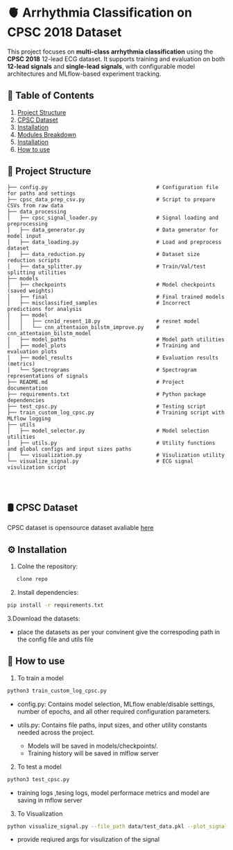 # 🫀 Arrhythmia Classification on CPSC 2018 Dataset

This project focuses on **multi-class arrhythmia classification** using the **CPSC 2018** 12-lead ECG dataset.
It supports training and evaluation on both **12-lead signals** and **single-lead signals**, with configurable model architectures and MLflow-based experiment tracking.

## 📌 Table of Contents
1. [Project Structure](#-project-structure)
2. [CPSC Dataset](#-cpsc-dataset)
3. [Installation](#-installation)
4. [Modules Breakdown](#-modules-breakdown)
5. [Installation](#-installation)
6. [How to use](#-how-to-use)

## 🧠 Project Structure

```
├── config.py                                   # Configuration file for paths and settings
├── cpsc_data_prep_csv.py                       # Script to prepare CSVs from raw data
├── data_processing
│   ├── cpsc_signal_loader.py                   # Signal loading and preprocessing
│   ├── data_generator.py                       # Data generator for model input
│   ├── data_loading.py                         # Load and preprocess dataset
│   ├── data_reduction.py                       # Dataset size reduction scripts
│   ├── data_splitter.py                        # Train/Val/test splitting utilities
├── models
│   ├── checkpoints                             # Model checkpoints (saved weights)        
│   ├── final                                   # Final trained models
│   ├── misclassified_samples                   # Incorrect predictions for analysis
│   ├── model
│   │   ├── cnn1d_resent_18.py                  # resnet model  
│   │   └── cnn_attentaion_bilstm_improve.py    # cnn_attentaion_bilstm_model
│   ├── model_paths                             # Model path utilities
│   ├── model_plots                             # Training and evaluation plots
│   ├── model_results                           # Evaluation results (metrics)
│   └── Spectrograms                            # Spectrogram representations of signals
├── README.md                                   # Project documentation
├── requirements.txt                            # Python package dependencies
├── test_cpsc.py                                # Testing script
├── train_custom_log_cpsc.py                    # Training script with MLflow logging
├── utils
│   ├── model_selector.py                       # Model selection utilities
│   ├── utils.py                                # Utility functions and global configs and input sizes paths
│   └── visualization.py                        # Visulization utility
└── visualize_signal.py                         # ECG signal visulization script




```
## 🛢️ CPSC Dataset
CPSC dataset is opensource dataset avaliable [here](https://physionet.org/files/challenge-2020/1.0.2/training/cpsc_2018/)

## ⚙️ Installation
1. Colne the repository:
```bash
   clone repo
```
2. Install dependencies:
```bash
pip install -r requirements.txt
```
3.Download the datasets:
  - place the datasets as per your convinent give the correspoding path in the config file and utils file


## 🚀 How to use

1. To train a model
```bash
python3 train_custom_log_cpsc.py
```
- config.py:
   Contains model selection, MLflow enable/disable settings, number of epochs, and all other required configuration parameters.

- utils.py:
  Contains file paths, input sizes, and other utility constants needed across the project.

   - Models will be saved in models/checkpoints/.
   - Training history will be saved in mlflow server



2. To test a model
```bash
python3 test_cpsc.py
```
   - training logs ,tesing logs, model performace metrics and model are saving in mflow server

3. To Visualization
```bash
python visualize_signal.py --file_path data/test_data.pkl --plot_signal --sampling_rate 250
```
   - provide reqiured args for visulization of the signal
